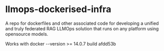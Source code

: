 # llmops-dockerised-infra
A repo for dockerfiles and other associated code for developing a unified and truly federated RAG LLMOps solution that runs on any platform using opensource models.

Works with docker --version >= 14.0.7 build afdd53b
